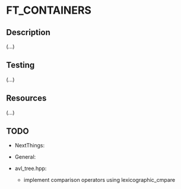 # FT_CONTAINERS

## Description

(...)

## Testing

(...)

## Resources

(...)

## TODO

- NextThings:
- General:

- avl_tree.hpp:
  - implement comparison operators using lexicographic_cmpare
